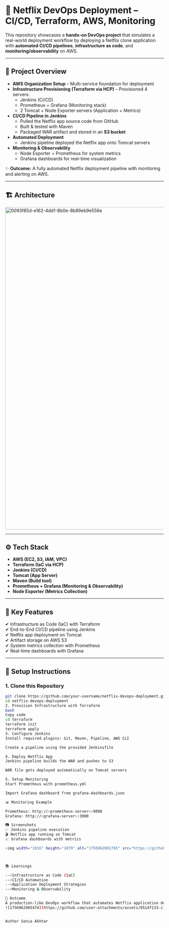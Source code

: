 # 🚀 Netflix DevOps Deployment – CI/CD, Terraform, AWS, Monitoring

This repository showcases a **hands-on DevOps project** that simulates a real-world deployment workflow by deploying a Netflix clone application with **automated CI/CD pipelines**, **infrastructure as code**, and **monitoring/observability** on AWS.

---

## 🔹 Project Overview

- **AWS Organization Setup** – Multi-service foundation for deployment  
- **Infrastructure Provisioning (Terraform via HCP)** – Provisioned 4 servers:  
  - Jenkins (CI/CD)  
  - Prometheus + Grafana (Monitoring stack)  
  - 2 Tomcat + Node Exporter servers (Application + Metrics)  
- **CI/CD Pipeline in Jenkins**  
  - Pulled the Netflix app source code from GitHub  
  - Built & tested with Maven  
  - Packaged WAR artifact and stored in an **S3 bucket**  
- **Automated Deployment**  
  - Jenkins pipeline deployed the Netflix app onto Tomcat servers  
- **Monitoring & Observability**  
  - Node Exporter + Prometheus for system metrics  
  - Grafana dashboards for real-time visualization  

✨ **Outcome:** A fully automated Netflix deployment pipeline with monitoring and alerting on AWS.

---

## 🏗️ Architecture

<img width="1536" height="1024" alt="0093f85d-e162-4dd1-8b0e-8b89eb9e556e" src="https://github.com/user-attachments/assets/80d10fb7-0c07-4470-9ce9-07a06ad0d2e6" />


---

## ⚙️ Tech Stack

- **AWS (EC2, S3, IAM, VPC)**  
- **Terraform (IaC via HCP)**  
- **Jenkins (CI/CD)**  
- **Tomcat (App Server)**  
- **Maven (Build tool)**  
- **Prometheus + Grafana (Monitoring & Observability)**  
- **Node Exporter (Metrics Collection)**  

---

## 📌 Key Features

✔ Infrastructure as Code (IaC) with Terraform  
✔ End-to-End CI/CD pipeline using Jenkins  
✔ Netflix app deployment on Tomcat  
✔ Artifact storage on AWS S3  
✔ System metrics collection with Prometheus  
✔ Real-time dashboards with Grafana  

---

## 🚀 Setup Instructions

### 1. Clone this Repository
```bash
git clone https://github.com/your-username/netflix-devops-deployment.git
cd netflix-devops-deployment
2. Provision Infrastructure with Terraform
bash
Copy code
cd terraform
terraform init
terraform apply
3. Configure Jenkins
Install required plugins: Git, Maven, Pipeline, AWS CLI

Create a pipeline using the provided Jenkinsfile

4. Deploy Netflix App
Jenkins pipeline builds the WAR and pushes to S3

WAR file gets deployed automatically on Tomcat servers

5. Setup Monitoring
Start Prometheus with prometheus.yml

Import Grafana dashboard from grafana-dashboards.json

📊 Monitoring Example

Prometheus: http://<prometheus-server>:9090
Grafana: http://<grafana-server>:3000

📷 Screenshots
✅ Jenkins pipeline execution
🎬 Netflix app running on Tomcat
📈 Grafana dashboards with metrics

<img width="1916" height="1079" alt="1756962901785" src="https://github.com/user-attachments/assets/586b6ef8-ebd6-41bf-be34-493e63177cef" />



📚 Learnings

-->Infrastructure as Code (IaC)
-->CI/CD Automation
-->Application Deployment Strategies
-->Monitoring & Observability

🏁 Outcome
A production-like DevOps workflow that automates Netflix application deployment, integrates monitoring/alerting, and runs on AWS infrastructure.
![1756962905474](https://github.com/user-attachments/assets/0514f133-c17c-4815-836a-81bd48f925bb)


Author Sonia Akhtar

